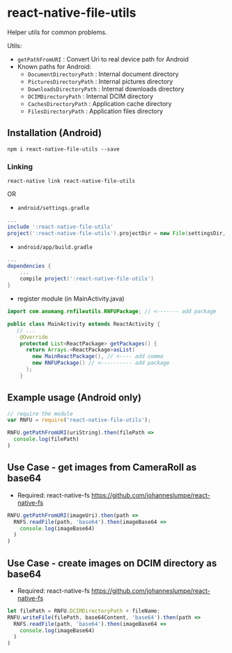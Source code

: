 # react-native-file-utils

Helper utils for common problems.

Utils:

 * `getPathFromURI` : Convert Uri to real device path for Android
 * Known paths for Android:
   * `DocumentDirectoryPath` : Internal document directory 
   * `PicturesDirectoryPath` : Internal pictures directory 
   * `DownloadsDirectoryPath` : Internal downloads directory
   * `DCIMDirectoryPath` : Internal DCIM directory 
   * `CachesDirectoryPath` : Application cache directory 
   * `FilesDirectoryPath` : Application files directory 

## Installation (Android)

`npm i react-native-file-utils --save`

### Linking

`react-native link react-native-file-utils`

OR

* `android/settings.gradle`

```gradle
...
include ':react-native-file-utils'
project(':react-native-file-utils').projectDir = new File(settingsDir, '../node_modules/react-native-file-utils/android')
```

* `android/app/build.gradle`

```gradle
...
dependencies {
    ...
    compile project(':react-native-file-utils')
}
```

* register module (in MainActivity.java)

```java
import com.anumang.rnfileutils.RNFUPackage; // <------- add package

public class MainActivity extends ReactActivity {
   // ...
    @Override
    protected List<ReactPackage> getPackages() {
      return Arrays.<ReactPackage>asList(
        new MainReactPackage(), // <---- add comma
        new RNFUPackage() // <---------- add package
      );
    }
```

## Example usage (Android only)

```javascript
// require the module
var RNFU = require('react-native-file-utils');

RNFU.getPathFromURI(uriString).then(filePath =>
  console.log(filePath)
)
```

## Use Case - get images from CameraRoll as base64

  * Required: react-native-fs
    https://github.com/johanneslumpe/react-native-fs

```javascript
RNFU.getPathFromURI(imageUri).then(path =>
  RNFS.readFile(path, 'base64').then(imageBase64 =>
    console.log(imageBase64)
  )
)
```

## Use Case - create images on DCIM directory as base64

  * Required: react-native-fs
    https://github.com/johanneslumpe/react-native-fs

```javascript
let filePath = RNFU.DCIMDirectoryPath + fileName;
RNFU.writeFile(filePath, base64Content, 'base64').then(path =>
  RNFS.readFile(path, 'base64').then(imageBase64 =>
    console.log(imageBase64)
  )
)
```

